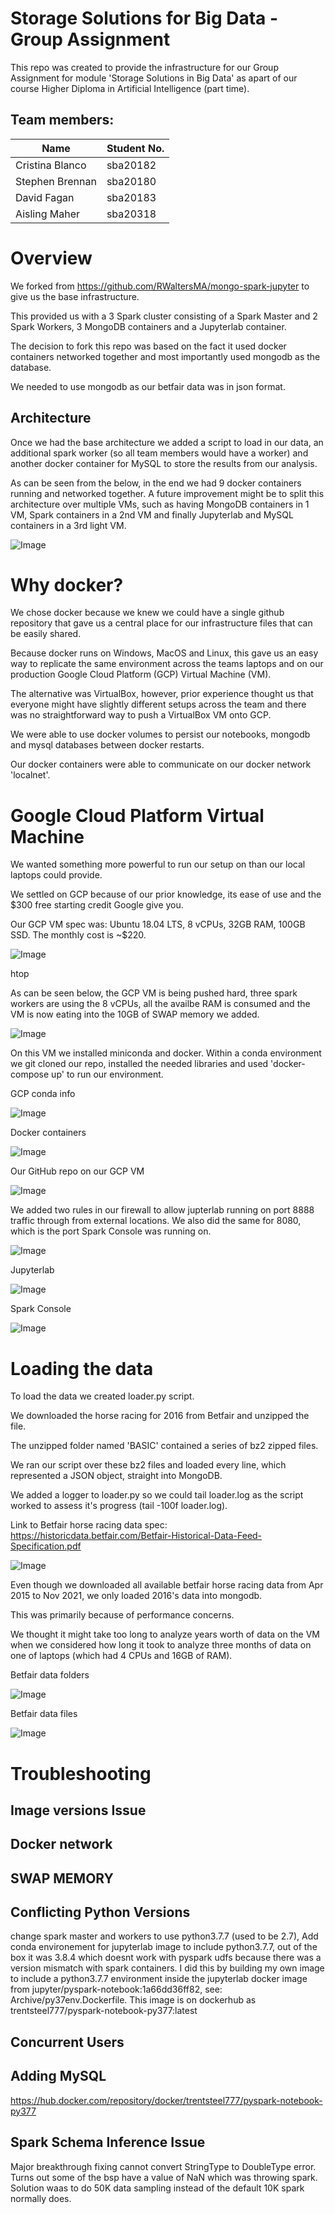 # Storage Solutions for Big Data - Group Assignment

This repo was created to provide the infrastructure for our Group Assignment for module 'Storage Solutions in Big Data' as apart of our course Higher Diploma in Artificial Intelligence (part time).

## Team members:
Name          | Student No.
------------- | -------------
Cristina Blanco  | sba20182
Stephen Brennan  | sba20180
David Fagan  | sba20183
Aisling Maher  | sba20318

# Overview

We forked from https://github.com/RWaltersMA/mongo-spark-jupyter to give us the base infrastructure.

This provided us with a 3 Spark cluster consisting of a Spark Master and 2 Spark Workers, 3 MongoDB containers and a Jupyterlab container.

The decision to fork this repo was based on the fact it used docker containers networked together and most importantly used mongodb as the database.

We needed to use mongodb as our betfair data was in json format.

## Architecture

Once we had the base architecture we added a script to load in our data, an additional spark worker (so all team members would have a worker) and another docker container for MySQL to store the results from our analysis.

As can be seen from the below, in the end we had 9 docker containers running and networked together. A future improvement might be to split this architecture over multiple VMs, such as having MongoDB containers in 1 VM, Spark containers in a 2nd VM and finally Jupyterlab and MySQL containers in a 3rd light VM.

![Image](images/assignment_architecture.png)

# Why docker?

We chose docker because we knew we could have a single github repository that gave us a central place for our infrastructure files that can be easily shared.

Because docker runs on Windows, MacOS and Linux, this gave us an easy way to replicate the same environment across the teams laptops and on our production Google Cloud Platform (GCP) Virtual Machine (VM).

The alternative was VirtualBox, however, prior experience thought us that everyone might have slightly different setups across the team and there was no straightforward way to push a VirtualBox VM onto GCP.

We were able to use docker volumes to persist our notebooks, mongodb and mysql databases between docker restarts.

Our docker containers were able to communicate on our docker network 'localnet'.

# Google Cloud Platform Virtual Machine

We wanted something more powerful to run our setup on than our local laptops could provide.

We settled on GCP because of our prior knowledge, its ease of use and the $300 free starting credit Google give you.

Our GCP VM spec was: Ubuntu 18.04 LTS, 8 vCPUs, 32GB RAM, 100GB SSD. The monthly cost is ~$220.

![Image](images/GCP_VM.png)

htop

As can be seen below, the GCP VM is being pushed hard, three spark workers are using the 8 vCPUs, all the availbe RAM is consumed and the VM is now eating into the 10GB of SWAP memory we added.

![Image](images/htop.png)

On this VM we installed miniconda and docker. Within a conda environment we git cloned our repo, installed the needed libraries and used 'docker-compose up' to run our environment.

GCP conda info

![Image](images/GCP_conda.png)

Docker containers

![Image](images/docker_containers.png)

Our GitHub repo on our GCP VM

![Image](images/GCP_github_repo.png)

We added two rules in our firewall to allow jupterlab running on port 8888 traffic through from external locations. We also did the same for 8080, which is the port Spark Console was running on.

![Image](images/firewall_gcp.png)

Jupyterlab

![Image](images/jupyterlab.png)

Spark Console

![Image](images/spark_console.png)


# Loading the data

To load the data we created loader.py script.

We downloaded the horse racing for 2016 from Betfair and unzipped the file.

The unzipped folder named 'BASIC' contained a series of bz2 zipped files. 

We ran our script over these bz2 files and loaded every line, which represented a JSON object, straight into MongoDB.

We added a logger to loader.py so we could tail loader.log as the script worked to assess it's progress (tail -100f loader.log).

Link to Betfair horse racing data spec: https://historicdata.betfair.com/Betfair-Historical-Data-Feed-Specification.pdf

![Image](images/betfair_historicaldata_download.png)

Even though we downloaded all available betfair horse racing data from Apr 2015 to Nov 2021, we only loaded 2016's data into mongodb. 

This was primarily because of performance concerns. 

We thought it might take too long to analyze years worth of data on the VM when we considered how long it took to analyze three months of data on one of laptops (which had 4 CPUs and 16GB of RAM).

Betfair data folders

![Image](images/betfair_folders.png)

Betfair data files

![Image](images/betfair_files.png)

# Troubleshooting
## Image versions Issue
## Docker network
## SWAP MEMORY
## Conflicting Python Versions
change spark master and workers to use python3.7.7 (used to be 2.7), Add conda environement for jupyterlab image to include python3.7.7, out of the box it was 3.8.4 which doesnt work with pyspark udfs because there was a version mismatch with spark containers. I did this by building my own image to include a python3.7.7 environment inside the jupyterlab docker image from jupyter/pyspark-notebook:1a66dd36ff82, see: Archive/py37env.Dockerfile. This image is on dockerhub as trentsteel777/pyspark-notebook-py377:latest

## Concurrent Users
## Adding MySQL
https://hub.docker.com/repository/docker/trentsteel777/pyspark-notebook-py377
## Spark Schema Inference Issue
Major breakthrough fixing cannot convert StringType to DoubleType error. Turns out some of the bsp have a value of NaN which was throwing spark. Solution waas to do 50K data sampling instead of the default 10K spark normally does.

